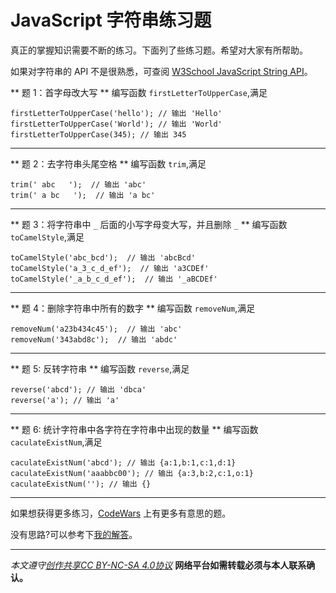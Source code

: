 # JavaScript 字符串练习题
真正的掌握知识需要不断的练习。下面列了些练习题。希望对大家有所帮助。

如果对字符串的 API 不是很熟悉，可查阅 [W3School JavaScript String  API](http://www.w3school.com.cn/jsref/jsref_obj_string.asp)。

** 题 1：首字母改大写 **
编写函数 `firstLetterToUpperCase`,满足
```
firstLetterToUpperCase('hello'); // 输出 'Hello'
firstLetterToUpperCase('World'); // 输出 'World'
firstLetterToUpperCase(345); // 输出 345
```

***

** 题 2：去字符串头尾空格 **
编写函数  `trim`,满足
```
trim(' abc   ');  // 输出 'abc'
trim(' a bc   ');  // 输出 'a bc'
```

***

** 题 3：将字符串中 `_` 后面的小写字母变大写，并且删除 `_`  **
编写函数 `toCamelStyle`,满足
```
toCamelStyle('abc_bcd');  // 输出 'abcBcd'
toCamelStyle('a_3_c_d_ef');  // 输出 'a3CDEf'
toCamelStyle('_a_b_c_d_ef');  // 输出 '_aBCDEf'
```

***

** 题 4：删除字符串中所有的数字 **
编写函数 `removeNum`,满足
```
removeNum('a23b434c45');  // 输出 'abc'
removeNum('343abd8c');  // 输出 'abdc'
```

***

** 题 5: 反转字符串 **
编写函数 `reverse`,满足
```
reverse('abcd'); // 输出 'dbca'
reverse('a'); // 输出 'a'
```

***

** 题 6: 统计字符串中各字符在字符串中出现的数量 **
编写函数 `caculateExistNum`,满足
```
caculateExistNum('abcd'); // 输出 {a:1,b:1,c:1,d:1}
caculateExistNum('aaabbc00'); // 输出 {a:3,b:2,c:1,o:1}
caculateExistNum(''); // 输出 {}
```

***

如果想获得更多练习，[CodeWars](http://www.codewars.com/kata/latest/my-languages?tags=Strings) 上有更多有意思的题。

没有思路?可以参考下[我的解答](http://www.jianshu.com/p/07e31a86fabe)。


***

*本文遵守[创作共享CC BY-NC-SA 4.0协议](http://creativecommons.org/licenses/by-nc-sa/4.0/)*
**网络平台如需转载必须与本人联系确认。**